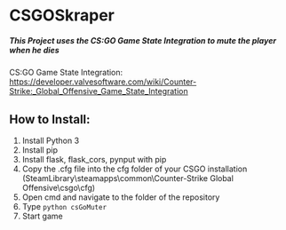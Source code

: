 # CSGOSkraper
##### This Project uses the CS:GO Game State Integration to mute the player when he dies
CS:GO Game State Integration:
https://developer.valvesoftware.com/wiki/Counter-Strike:_Global_Offensive_Game_State_Integration

## How to Install:
1. Install Python 3
2. Install pip
3. Install flask, flask_cors, pynput with pip
4. Copy the .cfg file into the cfg folder of your CSGO installation (SteamLibrary\steamapps\common\Counter-Strike Global Offensive\csgo\cfg)
5. Open cmd and navigate to the folder of the repository
6. Type ``python csGoMuter``
7. Start game
